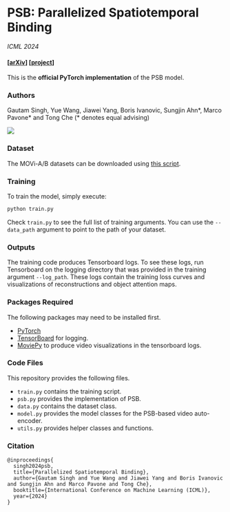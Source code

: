 
# PSB: Parallelized Spatiotemporal Binding
*ICML 2024*

#### [[arXiv](https://arxiv.org/abs/2402.17077)] [[project](https://parallel-st-binder.github.io/)]

This is the **official PyTorch implementation** of the PSB model.

### Authors
Gautam Singh, Yue Wang, Jiawei Yang, Boris Ivanovic, Sungjin Ahn*, Marco Pavone* and Tong Che (* denotes equal advising)

<img src="https://parallel-st-binder.github.io/figure_one.png">

### Dataset
The MOVi-A/B datasets can be downloaded using [this script](https://github.com/singhgautam/steve/blob/master/download_movi.py). 

### Training
To train the model, simply execute:
```bash
python train.py
```
Check `train.py` to see the full list of training arguments. You can use the `--data_path` argument to point to the path of your dataset.

### Outputs
The training code produces Tensorboard logs. To see these logs, run Tensorboard on the logging directory that was provided in the training argument `--log_path`. These logs contain the training loss curves and visualizations of reconstructions and object attention maps.

### Packages Required
The following packages may need to be installed first.
- [PyTorch](https://pytorch.org/)
- [TensorBoard](https://pypi.org/project/tensorboard/) for logging.
- [MoviePy](https://pypi.org/project/moviepy/) to produce video visualizations in the tensorboard logs.

### Code Files
This repository provides the following files.
- `train.py` contains the training script.
- `psb.py` provides the implementation of PSB.
- `data.py` contains the dataset class.
- `model.py` provides the model classes for the PSB-based video auto-encoder.
- `utils.py` provides helper classes and functions.

### Citation
```
@inproceedings{
  singh2024psb,
  title={Parallelized Spatiotemporal Binding},
  author={Gautam Singh and Yue Wang and Jiawei Yang and Boris Ivanovic and Sungjin Ahn and Marco Pavone and Tong Che},
  booktitle={International Conference on Machine Learning (ICML)},
  year={2024}
}
```